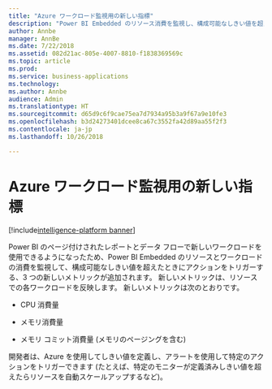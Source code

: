 ```yaml
---
title: "Azure ワークロード監視用の新しい指標"
description: "Power BI Embedded のリソース消費を監視し、構成可能なしきい値を超えたときにアクションをトリガーするために、4 つの新しいメトリックが追加されました。"
author: Annbe
manager: AnnBe
ms.date: 7/22/2018
ms.assetid: 082d21ac-805e-4007-8810-f1838369569c
ms.topic: article
ms.prod: 
ms.service: business-applications
ms.technology: 
ms.author: Annbe
audience: Admin
ms.translationtype: HT
ms.sourcegitcommit: d65d9c6f9cae75ea7d7934a95b3a9f67a9e10fe3
ms.openlocfilehash: b3d24273401dcee8ca67c3552fa42d89aa55f2f3
ms.contentlocale: ja-jp
ms.lasthandoff: 10/26/2018

---
```

#  <a name="new-metrics-for-azure-workload-monitoring"></a>Azure ワークロード監視用の新しい指標

[!include[intelligence-platform banner](../../includes/intelligence-platform.md)]



Power BI のページ付けされたレポートとデータ フローで新しいワークロードを使用できるようになったため、Power BI Embedded のリソースとワークロードの消費を監視して、構成可能なしきい値を超えたときにアクションをトリガーする、3 つの新しいメトリックが追加されます。 新しいメトリックは、リソースでの各ワークロードを反映します。 新しいメトリックは次のとおりです。

- CPU 消費量

- メモリ消費量

- メモリ コミット消費量 (メモリのページングを含む)

開発者は、Azure を使用してしきい値を定義し、アラートを使用して特定のアクションをトリガーできます (たとえば、特定のモニターが定義済みしきい値を超えたらリソースを自動スケールアップするなど)。

